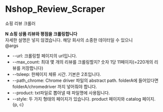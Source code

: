# Nshop_Review_Scraper
쇼핑 리뷰 크롤러

**N 쇼핑 상품 리뷰와 평점을 크롤링합니다**  
자세한 설명은 넣지 않겠습니다. 해당 회사의 소중한 데이터일 수 있으니  
@args
- --url: 크롤링할 페이지의 url입니다.  
- --max_count: 최대 몇 개의 리뷰를 크롤링할지? 숫자 1당 11페이지(=220개의 리뷰를 저장합니다)  
- --tsleep: 한페이지 체류 시간. 기본은 2초입니다.  
- --path_chrome: Chrome driver 파일의 abstract path. folderA에 들어있다면 folderA/chromedriver 까지 넣어줘야 합니다.  
- --product: txt파일로 뽑아낼 때 파일명에 사용됩니다.  
- --style: 두 가지 형태의 페이지가 있습니다.  product 페이지와 catalog 페이지. {p, c}
